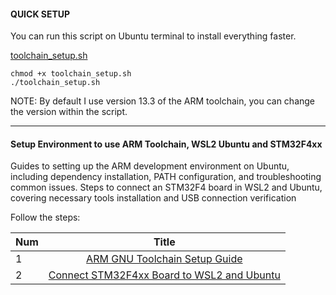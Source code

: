 #### QUICK SETUP
You can run this script on Ubuntu terminal to install everything faster.

[toolchain_setup.sh](https://github.com/janieblas/STM32F446E_whitout_stm32CubeIDE/tree/rework_readme_main/000_SETUP_ENVIRONMENT/00_QUICK_SETUP)

```Terminal
chmod +x toolchain_setup.sh
./toolchain_setup.sh
```

NOTE: By default I use version 13.3 of the ARM toolchain, you can change the version within the script.

-----------------------------------------------------------------------------------------


#### Setup Environment to use ARM Toolchain, WSL2 Ubuntu and STM32F4xx
Guides to setting up the ARM development environment on Ubuntu, including dependency installation, PATH configuration, and troubleshooting common issues. Steps to connect an STM32F4 board in WSL2 and Ubuntu, covering necessary tools installation and USB connection verification 

Follow the steps:

| Num   |                   Title                           |
|:------|:-------------------------------------------------:|
|   1   |   [ARM GNU Toolchain Setup Guide](https://github.com/janieblas/STM32F446E_whitout_stm32CubeIDE/blob/rework_setup/000_SETUP_ENVIRONMENT/01_ARM_TOOLCHAIN.md)               | 
|   2   |   [Connect STM32F4xx Board to WSL2 and Ubuntu](https://github.com/janieblas/STM32F446E_whitout_stm32CubeIDE/blob/rework_setup/000_SETUP_ENVIRONMENT/02_CONNECT_STM32F4XX_TO_WSL_AND_UBUNTU.md)  | 